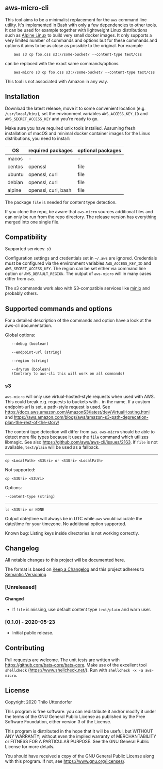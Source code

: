 ## aws-micro-cli

This tool aims to be a minimalist replacement for the `aws` command line utility. It's implemented in Bash with only a few dependencies to other tools. It can be used for example together with lightweight Linux distributions such as [Alpine Linux](https://alpinelinux.org/) to build very small docker images. It only supports a very limited number of commands and options but for these commands and options it aims to be as close as possible to the original. For example

```
    aws s3 cp foo.css s3://some-bucket/ --content-type text/css
```

can be replaced with the exact same commands/options

```
    aws-micro s3 cp foo.css s3://some-bucket/ --content-type text/css
```

This tool is not associated with Amazon in any way.


## Installation

Download the latest release, move it to some convenient location (e.g. `/usr/local/bin/`), set the environment variables `AWS_ACCESS_KEY_ID` and `AWS_SECRET_ACCESS_KEY` and you're ready to go.

Make sure you have required unix tools installed. Assuming fresh installation of macOS and minimal docker container images for the Linux distributions, you need to install:

| OS     | required packages   | optional packages |
---------|---------------------|-------------------|
| macos  | -                   | -                 |
| centos | openssl             | file              |
| ubuntu | openssl, curl       | file              |
| debian | openssl, curl       | file              |
| alpine | openssl, curl, bash | file              |

The package `file` is needed for content type detection.

If you clone the repo, be aware that `aws-micro` sources additional files and can only be run from the repo directory. The release version has everything merged into one single file.


## Compatibility

Supported services: `s3`

Configuration settings and credentials set in `~/.aws` are ignored.
Credentials must be configured via the environment variables `AWS_ACCESS_KEY_ID` and `AWS_SECRET_ACCESS_KEY`.
The region can be set either via command line option or `AWS_DEFAULT_REGION`.
The output of `aws-micro` will in many cases differ from `aws`.

The s3 commands work also with S3-compatible services like [minio](https://github.com/minio/minio) and probably others.


## Supported commands and options

For a detailed description of the commands and option have a look at the aws-cli documentation.

Global options:

       --debug (boolean)

       --endpoint-url (string)

       --region (string)

       --dryrun (boolean)
       (Contrary to aws-cli this will work on all commands)


### s3

`aws-micro` will only use virtual-hosted–style requests when used with AWS. This could break e.g. requests to buckets with `.` in the name. If a custom endpoint-url is set, a path-style request is used. See https://docs.aws.amazon.com/AmazonS3/latest/dev/VirtualHosting.html and https://aws.amazon.com/blogs/aws/amazon-s3-path-deprecation-plan-the-rest-of-the-story/

The content type detection will differ from `aws`. `aws-micro` should be able to detect more file types because it uses the `file` command which utilizes libmagic. See also https://github.com/aws/aws-cli/issues/2163.
If `file` is not available, `text/plain` will be used as a fallback.

---

    cp <LocalPath> <S3Uri> or <S3Uri> <LocalPath>

Not supported:

    cp <S3Uri> <S3Uri>

Options:

    --content-type (string)

---

    ls <S3Uri> or NONE

Output date/time will always be in UTC while `aws` would calculate the date/time for your timezone.
No additional option supported.

Known bug: Listing keys inside directories is not working correctly.


## Changelog

All notable changes to this project will be documented here.

The format is based on [Keep a Changelog][kac] and this project adheres to [Semantic Versioning][semver].

[kac]: https://keepachangelog.com/
[semver]: https://semver.org/

### [Unreleased]

#### Changed
* If `file` is missing, use default content type `text/plain` and warn user.

### [0.1.0] - 2020-05-23

* Initial public release.


## Contributing

Pull requests are welcome. The unit tests are written with https://github.com/bats-core/bats-core. Make use of the excellent tool `shellcheck` (https://www.shellcheck.net/). Run with `shellcheck -x -a aws-micro`.


## License

Copyright 2020 Thilo Uttendorfer

This program is free software: you can redistribute it and/or modify
it under the terms of the GNU General Public License as published by
the Free Software Foundation, either version 3 of the License.

This program is distributed in the hope that it will be useful,
but WITHOUT ANY WARRANTY; without even the implied warranty of
MERCHANTABILITY or FITNESS FOR A PARTICULAR PURPOSE.  See the
GNU General Public License for more details.

You should have received a copy of the GNU General Public License
along with this program.  If not, see <https://www.gnu.org/licenses/>.
